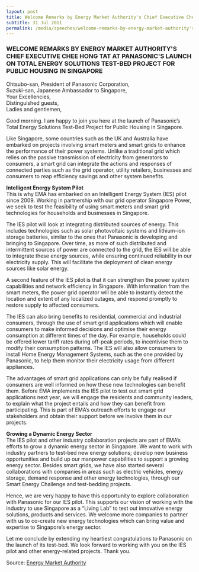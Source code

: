 ```yaml
---
layout: post
title: Welcome Remarks by Energy Market Authority's Chief Executive Chee Hong Tat at Panasonic's launch on total energy solutions test-bed project for public housing in Singapore
subtitle: 31 Jul 2011
permalink: /media/speeches/welcome-remarks-by-energy-market-authority's-chief-executive-chee-hong-tat-at-panasonic's-launch-on-total-energy-solutions-test-bed-project-for-public-housing-in-singapore
---
```


### WELCOME REMARKS BY ENERGY MARKET AUTHORITY'S CHIEF EXECUTIVE CHEE HONG TAT AT PANASONIC'S LAUNCH ON TOTAL ENERGY SOLUTIONS TEST-BED PROJECT FOR PUBLIC HOUSING IN SINGAPORE

Ohtsubo-san, President of Panasonic Corporation,  
Suzuki-san, Japanese Ambassador to Singapore,  
Your Excellencies,  
Distinguished guests,  
Ladies and gentlemen,

Good morning. I am happy to join you here at the launch of Panasonic’s Total Energy Solutions Test-Bed Project for Public Housing in Singapore.

Like Singapore, some countries such as the UK and Australia have embarked on projects involving smart meters and smart grids to enhance the performance of their power systems. Unlike a traditional grid which relies on the passive transmission of electricity from generators to consumers, a smart grid can integrate the actions and responses of connected parties such as the grid operator, utility retailers, businesses and consumers to reap efficiency savings and other system benefits.

**Intelligent Energy System Pilot**  
This is why EMA has embarked on an Intelligent Energy System (IES) pilot since 2009. Working in partnership with our grid operator Singapore Power, we seek to test the feasibility of using smart meters and smart grid technologies for households and businesses in Singapore.

The IES pilot will look at integrating distributed sources of energy. This includes technologies such as solar photovoltaic systems and lithium-ion storage batteries, similar to the ones that Panasonic is developing and bringing to Singapore. Over time, as more of such distributed and intermittent sources of power are connected to the grid, the IES will be able to integrate these energy sources, while ensuring continued reliability in our electricity supply. This will facilitate the deployment of clean energy sources like solar energy.

A second feature of the IES pilot is that it can strengthen the power system capabilities and network efficiency in Singapore. With information from the smart meters, the power grid operator will be able to instantly detect the location and extent of any localized outages, and respond promptly to restore supply to affected consumers.

The IES can also bring benefits to residential, commercial and industrial consumers, through the use of smart grid applications which will enable consumers to make informed decisions and optimise their energy consumption at different times of the day. For example, households could be offered lower tariff rates during off-peak periods, to incentivise them to modify their consumption patterns. The IES will also allow consumers to install Home Energy Management Systems, such as the one provided by Panasonic, to help them monitor their electricity usage from different appliances.

The advantages of smart grid applications can only be fully realised if consumers are well informed on how these new technologies can benefit them. Before EMA implements the IES pilot to test out smart grid applications next year, we will engage the residents and community leaders, to explain what the project entails and how they can benefit from participating. This is part of EMA’s outreach efforts to engage our stakeholders and obtain their support before we involve them in our projects.

**Growing a Dynamic Energy Sector**  
The IES pilot and other industry collaboration projects are part of EMA’s efforts to grow a dynamic energy sector in Singapore. We want to work with industry partners to test-bed new energy solutions; develop new business opportunities and build up our manpower capabilities to support a growing energy sector. Besides smart grids, we have also started several collaborations with companies in areas such as electric vehicles, energy storage, demand response and other energy technologies, through our Smart Energy Challenge and test-bedding projects.

Hence, we are very happy to have this opportunity to explore collaboration with Panasonic for our IES pilot. This supports our vision of working with the industry to use Singapore as a “Living Lab” to test out innovative energy solutions, products and services. We welcome more companies to partner with us to co-create new energy technologies which can bring value and expertise to Singapore’s energy sector.

Let me conclude by extending my heartiest congratulations to Panasonic on the launch of its test-bed. We look forward to working with you on the IES pilot and other energy-related projects. Thank you.        






Source: [<a href="https://www.ema.gov.sg/speech.aspx?news_sid=20140609jyadniC0hsfm" target="_blank">Energy Market Authority</a>](https://www.ema.gov.sg/speech.aspx?news_sid=20140609jyadniC0hsfm)